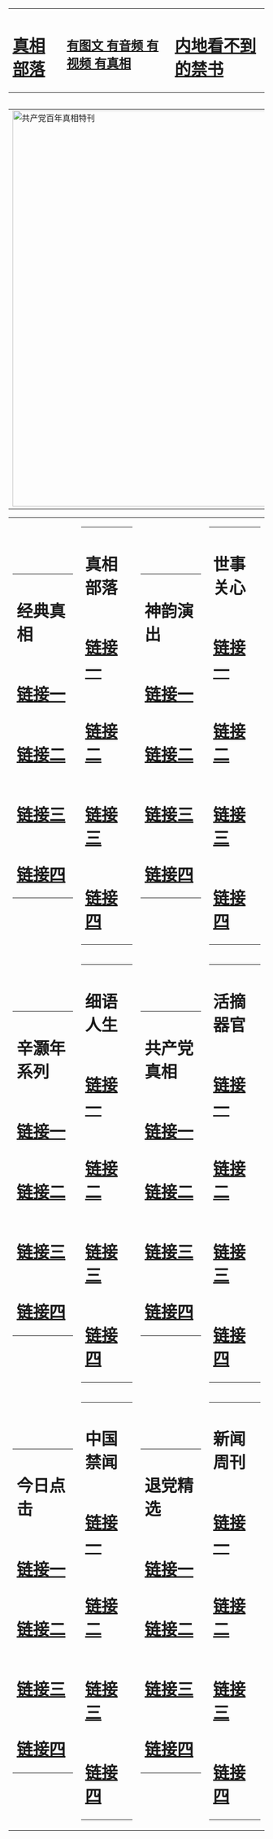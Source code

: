 <table><tr><td><H1><a href="http://t.cn/RXETpnd">真相部落</a></H1></td><td><H2><a href="http://t.cn/RXHgF4C">有图文 有音频 有视频 有真相</a></H2><td><H1><a href="http://t.cn/RXETWsM"> 内地看不到的禁书</a></H1></td></table><table><table><tr><td><a href="http://t.cn/RXETjfx"><img src="http://9481.k52.alabasgames.com/zx/bngcd/gcdbnzx.jpg" width="780"  border="0" alt="共产党百年真相特刊"></a></td></tr></table><table><tr><td><table><tr><td ><h1>经典真相</h1></td></tr><tr><td><h1>  <a href="http://t.cn/RXETpJn" target=_blank>链接一</a>  </h1></td></tr><tr><td><h1>  <a href="http://t.cn/RXET0yD" target=_blank>链接二</a>  </h1></td></tr><tr><td><h1>  <a href="http://po.st/Sc1xSv" target=_blank>链接三</a>  </h1></td></tr><tr><td><h1>  <a href="http://po.st/rkLGJi" target=_blank>链接四</a>  </h1></td></tr></table></td><td><table><tr><td ><h1>真相部落</h1></td></tr><tr><td><h1>  <a href="http://t.cn/RXET00c" target=_blank>链接一</a>  </h1></td></tr><tr><td><h1>  <a href="http://t.cn/RXET0lc" target=_blank>链接二</a>  </h1></td></tr><tr><td><h1>  <a href="http://po.st/MtE3AP" target=_blank>链接三</a>  </h1></td></tr><tr><td><h1>  <a href="http://po.st/o8mUL9" target=_blank>链接四</a>  </h1></td></tr></table></td><td><table><tr><td ><h1>神韵演出</h1></td></tr><tr><td><h1>  <a href="http://t.cn/RXETOzy" target=_blank>链接一</a>  </h1></td></tr><tr><td><h1>  <a href="http://t.cn/RXETOpE" target=_blank>链接二</a>  </h1></td></tr><tr><td><h1>  <a href="http://po.st/Gjx1xI" target=_blank>链接三</a>  </h1></td></tr><tr><td><h1>  <a href="http://po.st/AI4hyR" target=_blank>链接四</a>  </h1></td></tr></table></td><td><table><tr><td ><h1>世事关心</h1></td></tr><tr><td><h1>  <a href="http://t.cn/RXETW2E" target=_blank>链接一</a>  </h1></td></tr><tr><td><h1>  <a href="http://t.cn/RXETWGY" target=_blank>链接二</a>  </h1></td></tr><tr><td><h1>  <a href="http://po.st/E09GEQ" target=_blank>链接三</a>  </h1></td></tr><tr><td><h1>  <a href="http://po.st/MmKaJM" target=_blank>链接四</a>  </h1></td></tr></table></td></tr><tr><td><table><tr><td ><h1>辛灏年系列</h1></td></tr><tr><td><h1>  <a href="http://t.cn/RXETWen" target=_blank>链接一</a>  </h1></td></tr><tr><td><h1>  <a href="http://t.cn/RXETlhQ" target=_blank>链接二</a>  </h1></td></tr><tr><td><h1>  <a href="http://t.cn/RXETlZu" target=_blank>链接三</a>  </h1></td></tr><tr><td><h1>  <a href="http://po.st/d5C9EX" target=_blank>链接四</a>  </h1></td></tr></table></td><td><table><tr><td ><h1>细语人生</h1></td></tr><tr><td><h1>  <a href="http://t.cn/RXETl1Q" target=_blank>链接一</a>  </h1></td></tr><tr><td><h1>  <a href="http://t.cn/RXETlgw" target=_blank>链接二</a>  </h1></td></tr><tr><td><h1>  <a href="http://po.st/MAE3yd" target=_blank>链接三</a>  </h1></td></tr><tr><td><h1>  <a href="http://po.st/pULe0X" target=_blank>链接四</a>  </h1></td></tr></table></td><td><table><tr><td ><h1>共产党真相</h1></td></tr><tr><td><h1>  <a href="http://t.cn/RXETjfx" target=_blank>链接一</a>  </h1></td></tr><tr><td><h1>  <a href="http://t.cn/RXETYah" target=_blank>链接二</a>  </h1></td></tr><tr><td><h1>  <a href="http://po.st/YwUtj5" target=_blank>链接三</a>  </h1></td></tr><tr><td><h1>  <a href="http://po.st/7rOvkz" target=_blank>链接四</a>  </h1></td></tr></table></td><td><table><tr><td ><h1>活摘器官</h1></td></tr><tr><td><h1>  <a href="http://t.cn/RXHewAc" target=_blank>链接一</a>  </h1></td></tr><tr><td><h1>  <a href="http://t.cn/RXETTtk" target=_blank>链接二</a>  </h1></td></tr><tr><td><h1>  <a href="http://t.cn/RXETTMa" target=_blank>链接三</a>  </h1></td></tr><tr><td><h1>  <a href="http://po.st/aQ0tpE" target=_blank>链接四</a>  </h1></td></tr></table></td></tr><tr><td><table><tr><td ><h1>今日点击</h1></td></tr><tr><td><h1>  <a href="http://t.cn/RXETTEX" target=_blank>链接一</a>  </h1></td></tr><tr><td><h1>  <a href="http://t.cn/RXHewCr" target=_blank>链接二</a>  </h1></td></tr><tr><td><h1>  <a href="http://po.st/0WlPbg" target=_blank>链接三</a>  </h1></td></tr><tr><td><h1>  <a href="http://t.cn/RXETHbq" target=_blank>链接四</a>  </h1></td></tr></table></td><td><table><tr><td ><h1>中国禁闻</h1></td></tr><tr><td><h1>  <a href="http://t.cn/RXHePrN" target=_blank>链接一</a>  </h1></td></tr><tr><td><h1>  <a href="http://t.cn/RXETH0P" target=_blank>链接二</a>  </h1></td></tr><tr><td><h1>  <a href="http://po.st/KnaMxr" target=_blank>链接三</a>  </h1></td></tr><tr><td><h1>  <a href="http://t.cn/RXETQAJ" target=_blank>链接四</a>  </h1></td></tr></table></td><td><table><tr><td ><h1>退党精选</h1></td></tr><tr><td><h1>  <a href="http://t.cn/RXETQI7" target=_blank>链接一</a>  </h1></td></tr><tr><td><h1>  <a href="http://t.cn/RXETQnt" target=_blank>链接二</a>  </h1></td></tr><tr><td><h1>  <a href="http://po.st/sls7VX" target=_blank>链接三</a>  </h1></td></tr><tr><td><h1>  <a href="http://po.st/sls7VX" target=_blank>链接四</a>  </h1></td></tr></table></td><td><table><tr><td ><h1>新闻周刊</h1></td></tr><tr><td><h1>  <a href="http://t.cn/RXET8q2" target=_blank>链接一</a>  </h1></td></tr><tr><td><h1>  <a href="http://t.cn/RXET8cW" target=_blank>链接二</a>  </h1></td></tr><tr><td><h1>  <a href="http://po.st/gLkI0p" target=_blank>链接三</a>  </h1></td></tr><tr><td><h1>  <a href="http://t.cn/RXET8q2" target=_blank>链接四</a>  </h1></td></tr></table></td></tr></table>
